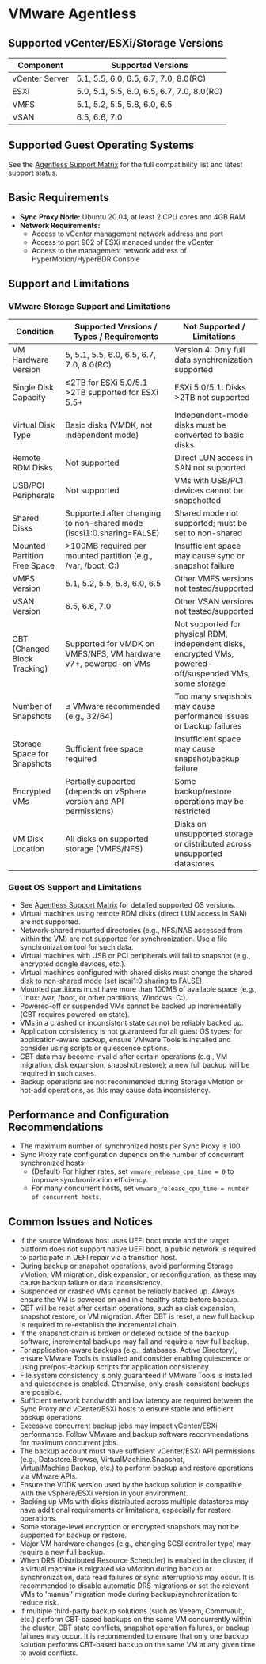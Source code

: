 # VMware Agentless

## Supported vCenter/ESXi/Storage Versions

| Component      | Supported Versions                         |
| -------------- | ------------------------------------------ |
| vCenter Server | 5.1, 5.5, 6.0, 6.5, 6.7, 7.0, 8.0(RC)      |
| ESXi           | 5.0, 5.1, 5.5, 6.0, 6.5, 6.7, 7.0, 8.0(RC) |
| VMFS           | 5.1, 5.2, 5.5, 5.8, 6.0, 6.5               |
| VSAN           | 6.5, 6.6, 7.0                              |

## Supported Guest Operating Systems

See the [Agentless Support Matrix](./product-support-overview.md) for the full compatibility list and latest support status.

## Basic Requirements

- **Sync Proxy Node:** Ubuntu 20.04, at least 2 CPU cores and 4GB RAM
- **Network Requirements:**
  - Access to vCenter management network address and port
  - Access to port 902 of ESXi managed under the vCenter
  - Access to the management network address of HyperMotion/HyperBDR Console

## Support and Limitations

### VMware Storage Support and Limitations

| Condition                    | Supported Versions / Types / Requirements                            | Not Supported / Limitations                                                                               |
| ---------------------------- | -------------------------------------------------------------------- | --------------------------------------------------------------------------------------------------------- |
| VM Hardware Version          | 5, 5.1, 5.5, 6.0, 6.5, 6.7, 7.0, 8.0(RC)                             | Version 4: Only full data synchronization supported                                                       |
| Single Disk Capacity         | ≤2TB for ESXi 5.0/5.1<br>>2TB supported for ESXi 5.5+                | ESXi 5.0/5.1: Disks >2TB not supported                                                                    |
| Virtual Disk Type            | Basic disks (VMDK, not independent mode)                             | Independent-mode disks must be converted to basic disks                                                   |
| Remote RDM Disks             | Not supported                                                        | Direct LUN access in SAN not supported                                                                    |
| USB/PCI Peripherals          | Not supported                                                        | VMs with USB/PCI devices cannot be snapshotted                                                            |
| Shared Disks                 | Supported after changing to non-shared mode (iscsi1:0.sharing=FALSE) | Shared mode not supported; must be set to non-shared                                                      |
| Mounted Partition Free Space | >100MB required per mounted partition (e.g., /var, /boot, C:)        | Insufficient space may cause sync or snapshot failure                                                     |
| VMFS Version                 | 5.1, 5.2, 5.5, 5.8, 6.0, 6.5                                         | Other VMFS versions not tested/supported                                                                  |
| VSAN Version                 | 6.5, 6.6, 7.0                                                        | Other VSAN versions not tested/supported                                                                  |
| CBT (Changed Block Tracking) | Supported for VMDK on VMFS/NFS, VM hardware v7+, powered-on VMs      | Not supported for physical RDM, independent disks, encrypted VMs, powered-off/suspended VMs, some storage |
| Number of Snapshots          | ≤ VMware recommended (e.g., 32/64)                                   | Too many snapshots may cause performance issues or backup failures                                        |
| Storage Space for Snapshots  | Sufficient free space required                                       | Insufficient space may cause snapshot/backup failure                                                      |
| Encrypted VMs                | Partially supported (depends on vSphere version and API permissions) | Some backup/restore operations may be restricted                                                          |
| VM Disk Location             | All disks on supported storage (VMFS/NFS)                            | Disks on unsupported storage or distributed across unsupported datastores                                 |

### Guest OS Support and Limitations

- See [Agentless Support Matrix](./product-support-overview.md) for detailed supported OS versions.
- Virtual machines using remote RDM disks (direct LUN access in SAN) are not supported.
- Network-shared mounted directories (e.g., NFS/NAS accessed from within the VM) are not supported for synchronization. Use a file synchronization tool for such data.
- Virtual machines with USB or PCI peripherals will fail to snapshot (e.g., encrypted dongle devices, etc.).
- Virtual machines configured with shared disks must change the shared disk to non-shared mode (set iscsi1:0.sharing to FALSE).
- Mounted partitions must have more than 100MB of available space (e.g., Linux: /var, /boot, or other partitions; Windows: C:).
- Powered-off or suspended VMs cannot be backed up incrementally (CBT requires powered-on state).
- VMs in a crashed or inconsistent state cannot be reliably backed up.
- Application consistency is not guaranteed for all guest OS types; for application-aware backup, ensure VMware Tools is installed and consider using scripts or quiescence options.
- CBT data may become invalid after certain operations (e.g., VM migration, disk expansion, snapshot restore); a new full backup will be required in such cases.
- Backup operations are not recommended during Storage vMotion or hot-add operations, as this may cause data inconsistency.

## Performance and Configuration Recommendations

- The maximum number of synchronized hosts per Sync Proxy is 100.
- Sync Proxy rate configuration depends on the number of concurrent synchronized hosts:
  - (Default) For higher rates, set `vmware_release_cpu_time = 0` to improve synchronization efficiency.
  - For many concurrent hosts, set `vmware_release_cpu_time = number of concurrent hosts`.

## Common Issues and Notices

- If the source Windows host uses UEFI boot mode and the target platform does not support native UEFI boot, a public network is required to participate in UEFI repair via a transition host.
- During backup or snapshot operations, avoid performing Storage vMotion, VM migration, disk expansion, or reconfiguration, as these may cause backup failure or data inconsistency.
- Suspended or crashed VMs cannot be reliably backed up. Always ensure the VM is powered on and in a healthy state before backup.
- CBT will be reset after certain operations, such as disk expansion, snapshot restore, or VM migration. After CBT is reset, a new full backup is required to re-establish the incremental chain.
- If the snapshot chain is broken or deleted outside of the backup software, incremental backups may fail and require a new full backup.
- For application-aware backups (e.g., databases, Active Directory), ensure VMware Tools is installed and consider enabling quiescence or using pre/post-backup scripts for application consistency.
- File system consistency is only guaranteed if VMware Tools is installed and quiescence is enabled. Otherwise, only crash-consistent backups are possible.
- Sufficient network bandwidth and low latency are required between the Sync Proxy and vCenter/ESXi hosts to ensure stable and efficient backup operations.
- Excessive concurrent backup jobs may impact vCenter/ESXi performance. Follow VMware and backup software recommendations for maximum concurrent jobs.
- The backup account must have sufficient vCenter/ESXi API permissions (e.g., Datastore.Browse, VirtualMachine.Snapshot, VirtualMachine.Backup, etc.) to perform backup and restore operations via VMware APIs.
- Ensure the VDDK version used by the backup solution is compatible with the vSphere/ESXi version in your environment.
- Backing up VMs with disks distributed across multiple datastores may have additional requirements or limitations, especially for restore operations.
- Some storage-level encryption or encrypted snapshots may not be supported for backup or restore.
- Major VM hardware changes (e.g., changing SCSI controller type) may require a new full backup.
- When DRS (Distributed Resource Scheduler) is enabled in the cluster, if a virtual machine is migrated via vMotion during backup or synchronization, data read failures or sync interruptions may occur. It is recommended to disable automatic DRS migrations or set the relevant VMs to 'manual' migration mode during backup/synchronization to reduce risk.
- If multiple third-party backup solutions (such as Veeam, Commvault, etc.) perform CBT-based backups on the same VM concurrently within the cluster, CBT state conflicts, snapshot operation failures, or backup failures may occur. It is recommended to ensure that only one backup solution performs CBT-based backup on the same VM at any given time to avoid conflicts.
